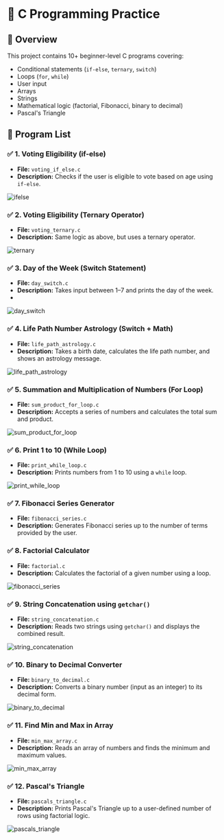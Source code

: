 # 🧠 C Programming Practice 
## 📘 Overview
This project contains 10+ beginner-level C programs covering:
- Conditional statements (```if-else```, ```ternary```, ```switch```)
- Loops (```for```, ```while```)
- User input
- Arrays
- Strings
- Mathematical logic (factorial, Fibonacci, binary to decimal)
- Pascal's Triangle

## 📂 Program List
### ✅ 1. Voting Eligibility (if-else)
- **File:** ```voting_if_else.c```
- **Description:** Checks if the user is eligible to vote based on age using ```if-else```.

![ifelse](https://github.com/user-attachments/assets/e9b1100f-b62a-4bc2-a642-904aa233caec)

### ✅ 2. Voting Eligibility (Ternary Operator)
- **File:** ```voting_ternary.c```
- **Description:** Same logic as above, but uses a ternary operator.

![ternary](https://github.com/user-attachments/assets/586f35e6-397c-4f27-9122-e152cd0a3251)

### ✅ 3. Day of the Week (Switch Statement)
- **File:** ```day_switch.c```
- **Description:** Takes input between 1–7 and prints the day of the week.
- 
![day_switch](https://github.com/user-attachments/assets/1a02cf3a-1e96-453c-b21d-d6ed09896cf2)

### ✅ 4. Life Path Number Astrology (Switch + Math)
- **File:** ```life_path_astrology.c```
- **Description:** Takes a birth date, calculates the life path number, and shows an astrology message.

![life_path_astrology](https://github.com/user-attachments/assets/4d156b72-7696-4854-98cf-1ca5a3e4dae6)

### ✅ 5. Summation and Multiplication of Numbers (For Loop)
- **File:** ```sum_product_for_loop.c```
- **Description:** Accepts a series of numbers and calculates the total sum and product.

![sum_product_for_loop](https://github.com/user-attachments/assets/a77e2f24-bc31-42a6-b969-c0faf04640e7)

### ✅ 6. Print 1 to 10 (While Loop)
- **File:** ```print_while_loop.c```
- **Description:** Prints numbers from 1 to 10 using a ```while``` loop.

![print_while_loop](https://github.com/user-attachments/assets/70c941f8-9722-45de-8298-11cb5c569d08)

### ✅ 7. Fibonacci Series Generator
- **File:** ```fibonacci_series.c```
- **Description:** Generates Fibonacci series up to the number of terms provided by the user.

### ✅ 8. Factorial Calculator
- **File:** ```factorial.c```
- **Description:** Calculates the factorial of a given number using a loop.

![fibonacci_series](https://github.com/user-attachments/assets/2bfd8a5d-d32c-4449-bc27-fb2b1b01c650)

### ✅ 9. String Concatenation using ```getchar()```
- **File:** ```string_concatenation.c```
- **Description:** Reads two strings using ```getchar()``` and displays the combined result.

![string_concatenation](https://github.com/user-attachments/assets/6f7dc904-ede7-49b1-98ad-95909bdcd7bc)

### ✅ 10. Binary to Decimal Converter
- **File:** ```binary_to_decimal.c```
- **Description:** Converts a binary number (input as an integer) to its decimal form.

![binary_to_decimal](https://github.com/user-attachments/assets/4c1d591f-693c-44c1-8d56-7edabddfd9e7)

### ✅ 11. Find Min and Max in Array
- **File:** ```min_max_array.c```
- **Description:** Reads an array of numbers and finds the minimum and maximum values.

![min_max_array](https://github.com/user-attachments/assets/b2deb472-0fc3-4681-a707-bd527a55ac1d)

### ✅ 12. Pascal's Triangle
- **File:** ```pascals_triangle.c```
- **Description:** Prints Pascal's Triangle up to a user-defined number of rows using factorial logic.

![pascals_triangle](https://github.com/user-attachments/assets/165dade0-5355-40f2-8eed-a5a0448de976)

